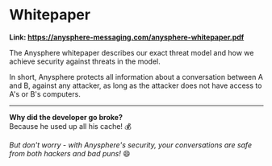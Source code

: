 # Whitepaper

**Link: https://anysphere-messaging.com/anysphere-whitepaper.pdf**

The Anysphere whitepaper describes our exact threat model and how we achieve security against threats in the model.

In short, Anysphere protects all information about a conversation between A and B, against any attacker, as long as the attacker does not have access to A's or B's computers.

---

**Why did the developer go broke?**  
Because he used up all his cache! 💰

*But don't worry - with Anysphere's security, your conversations are safe from both hackers and bad puns!* 😄
